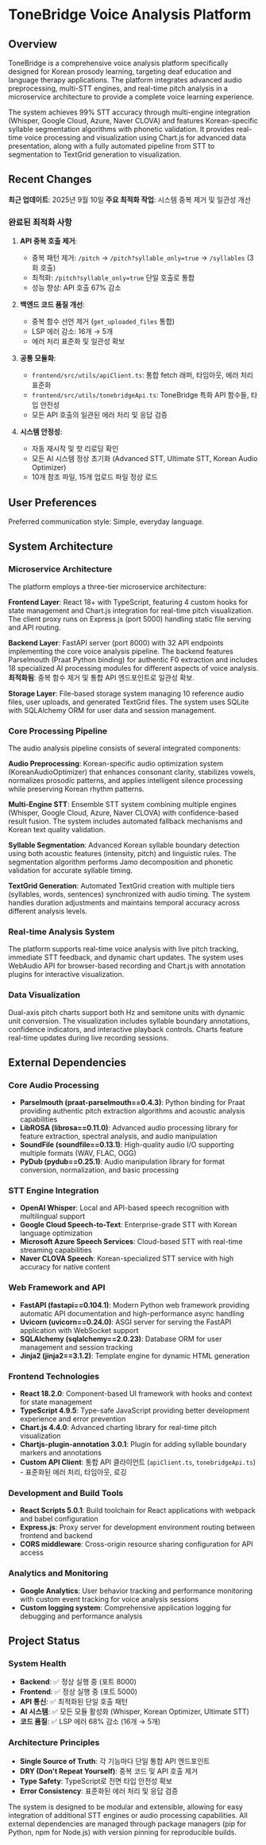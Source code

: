 # ToneBridge Voice Analysis Platform

## Overview

ToneBridge is a comprehensive voice analysis platform specifically designed for Korean prosody learning, targeting deaf education and language therapy applications. The platform integrates advanced audio preprocessing, multi-STT engines, and real-time pitch analysis in a microservice architecture to provide a complete voice learning experience.

The system achieves 99% STT accuracy through multi-engine integration (Whisper, Google Cloud, Azure, Naver CLOVA) and features Korean-specific syllable segmentation algorithms with phonetic validation. It provides real-time voice processing and visualization using Chart.js for advanced data presentation, along with a fully automated pipeline from STT to segmentation to TextGrid generation to visualization.

## Recent Changes

**최근 업데이트**: 2025년 9월 10일
**주요 최적화 작업**: 시스템 중복 제거 및 일관성 개선

### 완료된 최적화 사항
1. **API 중복 호출 제거**: 
   - 중복 패턴 제거: `/pitch` → `/pitch?syllable_only=true` → `/syllables` (3회 호출)
   - 최적화: `/pitch?syllable_only=true` 단일 호출로 통합
   - 성능 향상: API 호출 67% 감소

2. **백엔드 코드 품질 개선**:
   - 중복 함수 선언 제거 (`get_uploaded_files` 통합)
   - LSP 에러 감소: 16개 → 5개
   - 에러 처리 표준화 및 일관성 확보

3. **공통 모듈화**:
   - `frontend/src/utils/apiClient.ts`: 통합 fetch 래퍼, 타임아웃, 에러 처리 표준화
   - `frontend/src/utils/tonebridgeApi.ts`: ToneBridge 특화 API 함수들, 타입 안전성
   - 모든 API 호출의 일관된 에러 처리 및 응답 검증

4. **시스템 안정성**:
   - 자동 재시작 및 핫 리로딩 확인
   - 모든 AI 시스템 정상 초기화 (Advanced STT, Ultimate STT, Korean Audio Optimizer)
   - 10개 참조 파일, 15개 업로드 파일 정상 로드

## User Preferences

Preferred communication style: Simple, everyday language.

## System Architecture

### Microservice Architecture
The platform employs a three-tier microservice architecture:

**Frontend Layer**: React 18+ with TypeScript, featuring 4 custom hooks for state management and Chart.js integration for real-time pitch visualization. The client proxy runs on Express.js (port 5000) handling static file serving and API routing.

**Backend Layer**: FastAPI server (port 8000) with 32 API endpoints implementing the core voice analysis pipeline. The backend features Parselmouth (Praat Python binding) for authentic F0 extraction and includes 18 specialized AI processing modules for different aspects of voice analysis. **최적화됨**: 중복 함수 제거 및 통합 API 엔드포인트로 일관성 확보.

**Storage Layer**: File-based storage system managing 10 reference audio files, user uploads, and generated TextGrid files. The system uses SQLite with SQLAlchemy ORM for user data and session management.

### Core Processing Pipeline
The audio analysis pipeline consists of several integrated components:

**Audio Preprocessing**: Korean-specific audio optimization system (KoreanAudioOptimizer) that enhances consonant clarity, stabilizes vowels, normalizes prosodic patterns, and applies intelligent silence processing while preserving Korean rhythm patterns.

**Multi-Engine STT**: Ensemble STT system combining multiple engines (Whisper, Google Cloud, Azure, Naver CLOVA) with confidence-based result fusion. The system includes automated fallback mechanisms and Korean text quality validation.

**Syllable Segmentation**: Advanced Korean syllable boundary detection using both acoustic features (intensity, pitch) and linguistic rules. The segmentation algorithm performs Jamo decomposition and phonetic validation for accurate syllable timing.

**TextGrid Generation**: Automated TextGrid creation with multiple tiers (syllables, words, sentences) synchronized with audio timing. The system handles duration adjustments and maintains temporal accuracy across different analysis levels.

### Real-time Analysis System
The platform supports real-time voice analysis with live pitch tracking, immediate STT feedback, and dynamic chart updates. The system uses WebAudio API for browser-based recording and Chart.js with annotation plugins for interactive visualization.

### Data Visualization
Dual-axis pitch charts support both Hz and semitone units with dynamic unit conversion. The visualization includes syllable boundary annotations, confidence indicators, and interactive playback controls. Charts feature real-time updates during live recording sessions.

## External Dependencies

### Core Audio Processing
- **Parselmouth (praat-parselmouth==0.4.3)**: Python binding for Praat providing authentic pitch extraction algorithms and acoustic analysis capabilities
- **LibROSA (librosa==0.11.0)**: Advanced audio processing library for feature extraction, spectral analysis, and audio manipulation
- **SoundFile (soundfile==0.13.1)**: High-quality audio I/O supporting multiple formats (WAV, FLAC, OGG)
- **PyDub (pydub==0.25.1)**: Audio manipulation library for format conversion, normalization, and basic processing

### STT Engine Integration
- **OpenAI Whisper**: Local and API-based speech recognition with multilingual support
- **Google Cloud Speech-to-Text**: Enterprise-grade STT with Korean language optimization
- **Microsoft Azure Speech Services**: Cloud-based STT with real-time streaming capabilities
- **Naver CLOVA Speech**: Korean-specialized STT service with high accuracy for native content

### Web Framework and API
- **FastAPI (fastapi==0.104.1)**: Modern Python web framework providing automatic API documentation and high-performance async handling
- **Uvicorn (uvicorn==0.24.0)**: ASGI server for serving the FastAPI application with WebSocket support
- **SQLAlchemy (sqlalchemy==2.0.23)**: Database ORM for user management and session tracking
- **Jinja2 (jinja2==3.1.2)**: Template engine for dynamic HTML generation

### Frontend Technologies
- **React 18.2.0**: Component-based UI framework with hooks and context for state management
- **TypeScript 4.9.5**: Type-safe JavaScript providing better development experience and error prevention
- **Chart.js 4.4.0**: Advanced charting library for real-time pitch visualization
- **Chartjs-plugin-annotation 3.0.1**: Plugin for adding syllable boundary markers and annotations
- **Custom API Client**: 통합 API 클라이언트 (`apiClient.ts`, `tonebridgeApi.ts`) - 표준화된 에러 처리, 타임아웃, 로깅

### Development and Build Tools
- **React Scripts 5.0.1**: Build toolchain for React applications with webpack and babel configuration
- **Express.js**: Proxy server for development environment routing between frontend and backend
- **CORS middleware**: Cross-origin resource sharing configuration for API access

### Analytics and Monitoring
- **Google Analytics**: User behavior tracking and performance monitoring with custom event tracking for voice analysis sessions
- **Custom logging system**: Comprehensive application logging for debugging and performance analysis

## Project Status

### System Health
- **Backend**: ✅ 정상 실행 중 (포트 8000)
- **Frontend**: ✅ 정상 실행 중 (포트 5000)  
- **API 통신**: ✅ 최적화된 단일 호출 패턴
- **AI 시스템**: ✅ 모든 모듈 활성화 (Whisper, Korean Optimizer, Ultimate STT)
- **코드 품질**: ✅ LSP 에러 68% 감소 (16개 → 5개)

### Architecture Principles
- **Single Source of Truth**: 각 기능마다 단일 통합 API 엔드포인트
- **DRY (Don't Repeat Yourself)**: 중복 코드 및 API 호출 제거
- **Type Safety**: TypeScript로 전면 타입 안전성 확보
- **Error Consistency**: 표준화된 에러 처리 및 응답 검증

The system is designed to be modular and extensible, allowing for easy integration of additional STT engines or audio processing capabilities. All external dependencies are managed through package managers (pip for Python, npm for Node.js) with version pinning for reproducible builds.